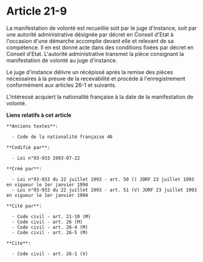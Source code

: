 # Article 21-9

La manifestation de volonté est recueillie soit par le juge d'instance, soit par une autorité administrative désignée par
décret en Conseil d'Etat à l'occasion d'une démarche accomplie devant elle et relevant de sa compétence. Il en est donné acte
dans des conditions fixées par décret en Conseil d'Etat. L'autorité administrative transmet la pièce consignant la
manifestation de volonté au juge d'instance.

Le juge d'instance délivre un récépissé après la remise des pièces nécessaires à la preuve de la recevabilité et procède à
l'enregistrement conformément aux articles 26-1 et suivants.

L'intéressé acquiert la nationalité française à la date de la manifestation de volonté.

**Liens relatifs à cet article**

	**Anciens textes**:

	  - Code de la nationalité française 46

	**Codifié par**:

	  - Loi n°93-933 1993-07-22

	**Créé par**:

	  - Loi n°93-933 du 22 juillet 1993 - art. 50 () JORF 23 juillet 1993 en vigueur le 1er janvier 1994
	  - Loi n°93-933 du 22 juillet 1993 - art. 51 (V) JORF 23 juillet 1993 en vigueur le 1er janvier 1994

	**Cité par**:

	  - Code civil - art. 21-10 (M)
	  - Code civil - art. 26 (M)
	  - Code civil - art. 26-4 (M)
	  - Code civil - art. 26-5 (M)

	**Cite**:

	  - Code civil - art. 26-1 (V)
